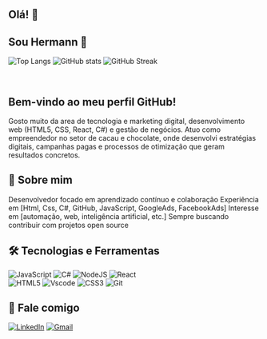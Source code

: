 ## Olá! 👋

## Sou Hermann 👋

![Top Langs](https://github-readme-stats.vercel.app/api/top-langs/?username=Hermann-91&layout=compact&theme=dark&langs_count=6)
![GitHub stats](https://github-readme-stats.vercel.app/api?username=Hermann-91&show_icons=true&theme=dark)
![GitHub Streak](https://github-readme-streak-stats.herokuapp.com/?user=Hermann-91&theme=dark)

<br>

## Bem-vindo ao meu perfil GitHub! <br>
Gosto muito da area de tecnologia e marketing digital, desenvolvimento web (HTML5, CSS, React, C#) e gestão de negócios.
Atuo como empreendedor no setor de cacau e chocolate, onde desenvolvi estratégias digitais, campanhas pagas e processos de otimização que geram resultados concretos.

## 🚀 Sobre mim

Desenvolvedor focado em aprendizado contínuo e colaboração
Experiência em [Html, Css, C#, GitHub, JavaScript, GoogleAds, FacebookAds]
Interesse em [automação, web, inteligência artificial, etc.]
Sempre buscando contribuir com projetos open source

## 🛠️ Tecnologias e Ferramentas

![JavaScript](https://img.shields.io/badge/JavaScript-F7DF1E?style=for-the-badge&logo=javascript&logoColor=black) ![C#](https://img.shields.io/badge/C%23-239120?style=for-the-badge&logo=c-sharp&logoColor=white) ![NodeJS](https://img.shields.io/badge/node.js-6DA55F?style=for-the-badge&logo=node.js&logoColor=white) ![React](https://img.shields.io/badge/React-20232A?style=for-the-badge&logo=react&logoColor=61DAFB) <br>![HTML5](https://img.shields.io/badge/HTML5-E34F26?style=for-the-badge&logo=html5&logoColor=white) ![Vscode](https://img.shields.io/badge/Vscode-007ACC?style=for-the-badge&logo=visual-studio-code&logoColor=white) ![CSS3](https://img.shields.io/badge/CSS3-1572B6?style=for-the-badge&logo=css3&logoColor=white) ![Git](https://img.shields.io/badge/GIT-E44C30?style=for-the-badge&logo=git&logoColor=white)

## 💬 Fale comigo <br>
[![LinkedIn](https://img.shields.io/badge/LinkedIn-0077B5?style=for-the-badge&logo=linkedin&logoColor=white)](https://www.linkedin.com/in/hermann-rehem-0a2918252/) [![Gmail](https://img.shields.io/badge/Gmail-333333?style=for-the-badge&logo=gmail&logoColor=red)](mailto:hermann.rrsj@gmail.com) <br>

